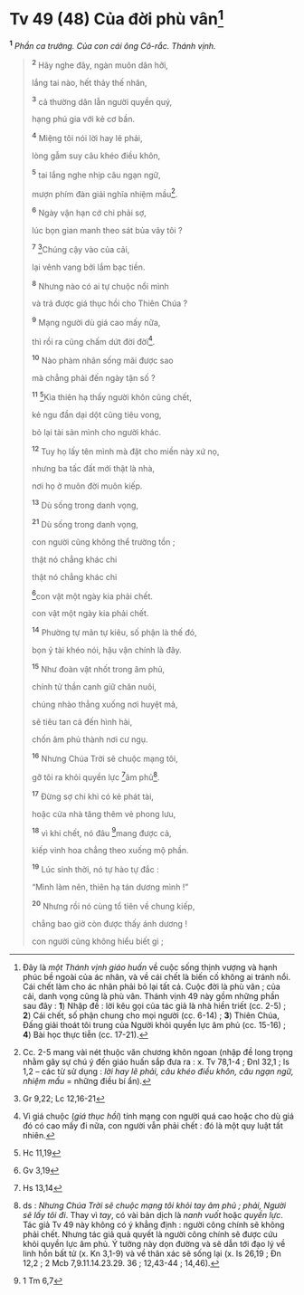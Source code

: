 # Tv 49 (48) Của đời phù vân[^1-837398db-10b1-42fd-bac4-b9c569697a88]

<sup><b>1</b></sup> _Phần ca trưởng. Của con cái ông Cô-rắc. Thánh vịnh._

> <sup><b>2</b></sup> Hãy nghe đây, ngàn muôn dân hỡi,
>
> lắng tai nào, hết thảy thế nhân,
>
> <sup><b>3</b></sup> cả thường dân lẫn người quyền quý,
>
> hạng phú gia với kẻ cơ bần.
>
> <sup><b>4</b></sup> Miệng tôi nói lời hay lẽ phải,
>
> lòng gẫm suy câu khéo điều khôn,
>
> <sup><b>5</b></sup> tai lắng nghe nhịp câu ngạn ngữ,
>
> mượn phím đàn giải nghĩa nhiệm mầu[^2-837398db-10b1-42fd-bac4-b9c569697a88].
>
> <sup><b>6</b></sup> Ngày vận hạn cớ chi phải sợ,
>
> lúc bọn gian manh theo sát bủa vây tôi ?
>
> <sup><b>7</b></sup> [^1@-837398db-10b1-42fd-bac4-b9c569697a88]Chúng cậy vào của cải,
>
> lại vênh vang bởi lắm bạc tiền.
>
> <sup><b>8</b></sup> Nhưng nào có ai tự chuộc nổi mình
>
> và trả được giá thục hồi cho Thiên Chúa ?
>
> <sup><b>9</b></sup> Mạng người dù giá cao mấy nữa,
>
> thì rồi ra cũng chấm dứt đời đời[^3-837398db-10b1-42fd-bac4-b9c569697a88].
>
> <sup><b>10</b></sup> Nào phàm nhân sống mãi được sao
>
> mà chẳng phải đến ngày tận số ?
>
> <sup><b>11</b></sup> [^2@-837398db-10b1-42fd-bac4-b9c569697a88]Kìa thiên hạ thấy người khôn cũng chết,
>
> kẻ ngu đần dại dột cũng tiêu vong,
>
> bỏ lại tài sản mình cho người khác.
>
> <sup><b>12</b></sup> Tuy họ lấy tên mình mà đặt cho miền này xứ nọ,
>
> nhưng ba tấc đất mới thật là nhà,
>
> nơi họ ở muôn đời muôn kiếp.
>
> <sup><b>13</b></sup> Dù sống trong danh vọng,
>
> <sup><b>21</b></sup> Dù sống trong danh vọng,
>
> con người cũng không thể trường tồn ;
>
> thật nó chẳng khác chi
>
> thật nó chẳng khác chi
>
> [^3@-837398db-10b1-42fd-bac4-b9c569697a88]con vật một ngày kia phải chết.
>
> con vật một ngày kia phải chết.
>
> <sup><b>14</b></sup> Phường tự mãn tự kiêu, số phận là thế đó,
>
> bọn ỷ tài khéo nói, hậu vận chính là đây.
>
> <sup><b>15</b></sup> Như đoàn vật nhốt trong âm phủ,
>
> chính tử thần canh giữ chăn nuôi,
>
> chúng nhào thẳng xuống nơi huyệt mả,
>
> sẽ tiêu tan cả đến hình hài,
>
> chốn âm phủ thành nơi cư ngụ.
>
> <sup><b>16</b></sup> Nhưng Chúa Trời sẽ chuộc mạng tôi,
>
> gỡ tôi ra khỏi quyền lực [^4@-837398db-10b1-42fd-bac4-b9c569697a88]âm phủ[^4-837398db-10b1-42fd-bac4-b9c569697a88].
>
> <sup><b>17</b></sup> Đừng sợ chi khi có kẻ phát tài,
>
> hoặc cửa nhà tăng thêm vẻ phong lưu,
>
> <sup><b>18</b></sup> vì khi chết, nó đâu [^5@-837398db-10b1-42fd-bac4-b9c569697a88]mang được cả,
>
> kiếp vinh hoa chẳng theo xuống mộ phần.
>
> <sup><b>19</b></sup> Lúc sinh thời, nó tự hào tự đắc :
>
> “Mình làm nên, thiên hạ tán dương mình !”
>
> <sup><b>20</b></sup> Nhưng rồi nó cùng tổ tiên về chung kiếp,
>
> chẳng bao giờ còn được thấy ánh dương !
>
> con người cũng không hiểu biết gì ;

[^1-837398db-10b1-42fd-bac4-b9c569697a88]: Đây là _một Thánh vịnh giáo huấn_ về cuộc sống thịnh vượng và hạnh phúc bề ngoài của ác nhân, và về cái chết là biến cố không ai tránh nổi. Cái chết làm cho ác nhân phải bỏ lại tất cả. Cuộc đời là phù vân ; của cải, danh vọng cũng là phù vân. Thánh vịnh 49 này gồm những phần sau đây : **1**) Nhập đề : lời kêu gọi của tác giả là nhà hiền triết (cc. 2-5) ; **2**) Cái chết, số phận chung cho mọi người (cc. 6-14) ; **3**) Thiên Chúa, Đấng giải thoát tôi trung của Người khỏi quyền lực âm phủ (cc. 15-16) ; **4**) Bài học thực tiễn (cc. 17-21).

[^2-837398db-10b1-42fd-bac4-b9c569697a88]: Cc. 2-5 mang vài nét thuộc văn chương khôn ngoan (nhập đề long trọng nhằm gây sự chú ý đến giáo huấn sắp đưa ra : x. Tv 78,1-4 ; Đnl 32,1 ; Is 1,2 – các từ sử dụng : _lời hay lẽ phải, câu khéo điều khôn, câu ngạn ngữ, nhiệm mầu_ = những điều bí ẩn).

[^3-837398db-10b1-42fd-bac4-b9c569697a88]: Vì giá chuộc (_giá thục hồi_) tính mạng con người quá cao hoặc cho dù giá đó có cao mấy đi nữa, con người vẫn phải chết : đó là một quy luật tất nhiên.

[^4-837398db-10b1-42fd-bac4-b9c569697a88]: ds : _Nhưng Chúa Trời sẽ chuộc mạng tôi khỏi tay âm phủ ; phải, Người sẽ lấy tôi đi_. Thay vì _tay_, có vài bản dịch là _nanh vuốt_ hoặc _quyền lực_. Tác giả Tv 49 này không có ý khẳng định : người công chính sẽ không phải chết. Nhưng tác giả quả quyết là người công chính sẽ được cứu khỏi quyền lực âm phủ. Ý tưởng này dọn đường và sẽ dẫn tới đạo lý về linh hồn bất tử (x. Kn 3,1-9) và về thân xác sẽ sống lại (x. Is 26,19 ; Đn 12,2 ; 2 Mcb 7,9.11.14.23.29. 36 ; 12,43-44 ; 14,46).

[^1@-837398db-10b1-42fd-bac4-b9c569697a88]: Gr 9,22; Lc 12,16-21

[^2@-837398db-10b1-42fd-bac4-b9c569697a88]: Hc 11,19

[^3@-837398db-10b1-42fd-bac4-b9c569697a88]: Gv 3,19

[^4@-837398db-10b1-42fd-bac4-b9c569697a88]: Hs 13,14

[^5@-837398db-10b1-42fd-bac4-b9c569697a88]: 1 Tm 6,7
